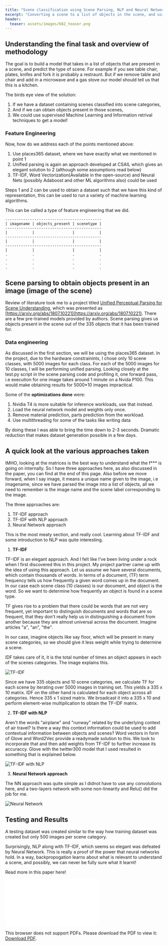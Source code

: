 ```yaml
---
title: "Scene classification using Scene Parsing, NLP and Neural Networks"
excerpt: "Converting a scene to a list of objects in the scene, and using the objects to predict the scene category!"
header:
  teaser: assets/images/682_teaser.png
---
```


## Understanding the final task and overview of methodology

The goal is to build a model that takes in a list of objects that are present in a scene, and predict the type of scene. For example if you see table chair, plates, knifes and fork it is probably a restraunt. But if we remove table and chair and add in a microwave and a gas stove our model should tell us that this is a kitchen. 

The birds eye view of the solution:
1. If we have a dataset containing scenes classified into scene categories,
2. And if we can obtain objects present in those scenes,
3. We could use supervised Machine Learning and Information retrival techniques to get a model!

### Feature Engineering

Now, how do we address each of the points mentioned above:
1. Use places365 dataset, where we have exactly what we mentioned in point 1
2. Unified parsing is again an approach developed at CSAIL which gives an elegant solution to 2 (although some assumptions read below)
3. TF-IDF, Word Vectorization(Available in the open-source) and Neural Nets (possibly Adaboost and other ML algorithms also) could be used

Steps 1 and 2 can be used to obtain a dataset such that we have this kind of representation, this can be used to run a variety of machine learning algorithms.

This can be called a type of feature engineering that we did.

```
-------------------------------------------
| imagename | objects_present | scenetype |
-------------------------------------------
|           |                 |           |
-------------------------------------------
|           |                 |           |
-------------------------------------------
|           |                 |           |
.           .                 .           .
.           .                 .           .
.           .                 .           .
.           .                 .           .
```

## Scene parsing to obtain objects present in an image (image of the scene)

Review of literature took me to a project titled [Unified Perceptual Parsing for Scene Understanding](https://github.com/CSAILVision/unifiedparsing), which was presented as [https://arxiv.org/abs/1807.10221](https://arxiv.org/abs/1807.10221). There are a few pre-trained models provided by authors. Scene parsing gives us objects present in the scene out of the 335 objects that it has been trained for. 

### Data engineering

As discussed in the first section, we will be using the places365 dataset. In the project, due to the hardware constrainints, I chose only 10 scene classes, with 5000 images for each class. For each of the 5000 images for 10 classes, I will be performing unified parsing. Looking closely at the test.py script in the scene parsing code and profiling it, one forward pass, i.e execution for one image takes around 1 minute on a Nvida P100. This would make obtaining results for 5000*10 images impractical. 

Some of the **optimizations done** were:

1. Nvidia T4 is more suitable for inference workloads, use that instead.
2. Load the neural network model and weights only once.
3. Remove material prediction, parts prediction from the workload.
4. Use multithreading for some of the tasks like writing data

By doing these I was able to bring the time down to 2-3 seconds. Dramatic reduction that makes dataset generation possible in a few days.

## A quick look at the various approaches taken

IMHO, looking at the matrices is the best way to understand what the f*** is going on internally. So I have three approaches here, as also discussed in the paper, you can find at the end of this page. Also before we move forward, when I say image, it means a unique name given to the image, i.e imagename, since we have parsed the image into a list of objects, all we need to remember is the image name and the scene label corresponding to the image.

The three approaches are:
1. TF-IDF approach
2. TF-IDF with NLP approach
3. Neural Network approach

This is the most meaty section, and really cool. Learning about TF-IDF and some introduction to NLP was quite interesting.

1. **TF-IDF** 

TF-IDF is an elegant approach. And I felt like I've been living under a rock when I first discovered this in this project. My project partner came up with the idea of using this approach. Let us assume we have several documents, which contain thousands of words. In terms of a document, (TF) term frequency tells us how frequently a given word comes up in the document. In our case each scene class (10 classes) is our document, and object is the word. So we want to determine how frequently an object is found in a scene type. 

TF gives rise to a problem that there could be words that are not very frequent, yet important to distinguish documents and words that are so frequent, that they don't really help us in distinguishing a document from another because they are almost universal across the document. Imagine articles "a", "an", "the". 

In our case, imagine objects like say floor, which will be present in many scene categories, so we should give it less weight while trying to determine a scene. 

IDF takes care of it, it is the total number of times an object appears in each of the scenes categories. The image explains this.

![TF-IDF](/assets/images/tfidf.jpg)

Since we have 335 objects and 10 scene categories, we calculate TF for each scene by iterating over 5000 images in training set. This yields a 335 x 10 matrix. IDF on the other hand is calculated for each object across all categories. Hence 335 x 1 sized matrix. We broadcast it into a 335 x 10 and perform element-wise multiplication to obtain the TF-IDF matrix.

2. **TF-IDF with NLP**

Aren't the words "airplane" and "runway" related by the underlying context of air travel? Is there a way this context information could be used to add contextual information between objects and scenes? Word vectors in form of Glove and Word2Vec provide a readymade solution to this. We look to incorporate that and then add weights from TF-IDF to further increase its accuraccy. Glove with the twitter300 model that I used resulted in something that is explained below.

![TF-IDF with NLP](/assets/images/tfidfnlp.jpg)

3. **Neural Network approach**

The NN approach was quite simple as I didnot have to use any convolutions here, and a two-layers network with some non-linearity and Relu() did the job for me.

![Neural Network](/assets/images/nnproject.jpg)

## Testing and Results

A testing dataset was created similar to the way how training dataset was created but only 500 images per scene category.

Surprisingly, NLP along with TF-IDF, which seems so elegant was defeated by Neural Network. This is really a proof of the power that neural networks hold. In a way, backpropogation learns about what is relevant to understand a scene, and possibly, we can never be fully sure what it learnt!

Read more in this paper here!

<object data="/682.pdf" type="application/pdf" width="1000px" height="1000px">
    <embed src="/LCNN.pdf">
        <p>This browser does not support PDFs. Please download the PDF to view it: <a href="http://ajinkyaghadge.github.io/682.pdf">Download PDF</a>.</p>
    </embed>
</object>